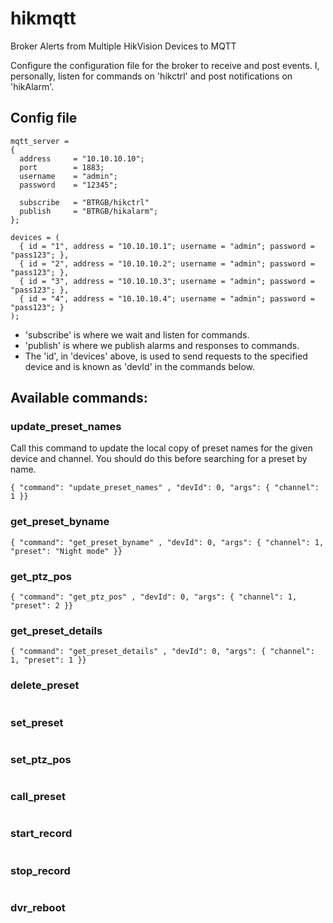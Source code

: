 # hikmqtt
Broker Alerts from Multiple HikVision Devices to MQTT

Configure the configuration file for the broker to receive and post events.
I, personally, listen for commands on 'hikctrl' and post notifications on 'hikAlarm'.

## Config file

```
mqtt_server =
{
  address     = "10.10.10.10";
  port        = 1883;
  username    = "admin";
  password    = "12345";

  subscribe   = "BTRGB/hikctrl"
  publish     = "BTRGB/hikalarm";
};

devices = (
  { id = "1", address = "10.10.10.1"; username = "admin"; password = "pass123"; },
  { id = "2", address = "10.10.10.2"; username = "admin"; password = "pass123"; },
  { id = "3", address = "10.10.10.3"; username = "admin"; password = "pass123"; },
  { id = "4", address = "10.10.10.4"; username = "admin"; password = "pass123"; }
);
```

* 'subscribe' is where we wait and listen for commands.
* 'publish' is where we publish alarms and responses to commands.
* The 'id', in 'devices' above, is used to send requests to the specified device and is known as 'devId' in the commands below.

## Available commands:

### update_preset_names

Call this command to update the local copy of preset names for the given device and channel. You should do this before searching for a preset by name.

```mqtt
{ "command": "update_preset_names" , "devId": 0, "args": { "channel": 1 }}
```

### get_preset_byname
```
{ "command": "get_preset_byname" , "devId": 0, "args": { "channel": 1, "preset": "Night mode" }}
```

### get_ptz_pos
```
{ "command": "get_ptz_pos" , "devId": 0, "args": { "channel": 1, "preset": 2 }}
```

### get_preset_details
```
{ "command": "get_preset_details" , "devId": 0, "args": { "channel": 1, "preset": 1 }}
```
### delete_preset
```
```
### set_preset
```
```
### set_ptz_pos
```
```
### call_preset
```
```
### start_record
```
```
### stop_record
```
```
### dvr_reboot
```
```

